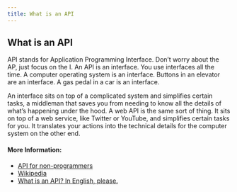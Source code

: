 ```yaml
---
title: What is an API
---
```

## What is an API

API stands for Application Programming Interface. Don’t worry about the AP, just focus on the I. An API is an interface. You use interfaces all the time. A computer operating system is an interface. Buttons in an elevator are an interface. A gas pedal in a car is an interface.

An interface sits on top of a complicated system and simplifies certain tasks, a middleman that saves you from needing to know all the details of what’s happening under the hood. A web API is the same sort of thing. It sits on top of a web service, like Twitter or YouTube, and simplifies certain tasks for you. It translates your actions into the technical details for the computer system on the other end.

#### More Information:
* <a href='https://schoolofdata.org/2013/11/18/web-apis-for-non-programmers/' target='_blank' rel='nofollow'>API for non-programmers</a>
* <a href='https://en.wikipedia.org/wiki/Application_programming_interface' target='_blank' rel='nofollow'>Wikipedia</a>
* <a href='https://medium.freecodecamp.org/what-is-an-api-in-english-please-b880a3214a82' target='_blank' rel='nofollow'>What is an API? In English, please.</a>
